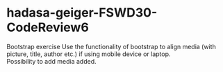 # hadasa-geiger-FSWD30-CodeReview6
Bootstrap exercise
Use the functionality of bootstrap to align media (with picture, title, author etc.) if using mobile device or laptop.
<br>
Possibility to add media added.
